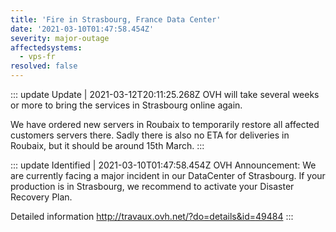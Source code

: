 ```yaml
---
title: 'Fire in Strasbourg, France Data Center'
date: '2021-03-10T01:47:58.454Z'
severity: major-outage
affectedsystems:
  - vps-fr
resolved: false
---
```


::: update Update | 2021-03-12T20:11:25.268Z
OVH will take several weeks or more to bring the services in Strasbourg online again.

We have ordered new servers in Roubaix to temporarily restore all affected customers servers there. Sadly there is also no ETA for deliveries in Roubaix, but it should be around 15th March.
:::


::: update Identified | 2021-03-10T01:47:58.454Z
OVH Announcement: We are currently facing a major incident in our DataCenter of Strasbourg. If your production is in Strasbourg, we recommend to activate your Disaster Recovery Plan.

Detailed information <http://travaux.ovh.net/?do=details&id=49484>
:::

<!--- language code: en -->

